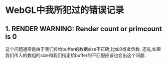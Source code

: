 # WebGL中我所犯过的错误记录

## 1. RENDER WARNING: Render count or primcount is 0
这个问题通常是由于我们传给buffer的数据size不正确,比如0或者负数.
还有,如果我们传入的数组的size和我们指定给buffer的不匹配应该也会出这个问题.